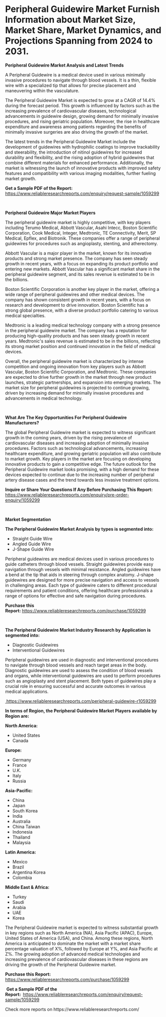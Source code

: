 <p><h1>Peripheral Guidewire Market Furnish Information about Market Size, Market Share, Market Dynamics, and Projections Spanning from 2024 to 2031.</h1></p><p><strong>Peripheral Guidewire Market Analysis and Latest Trends</strong></p>
<p><p>A Peripheral Guidewire is a medical device used in various minimally invasive procedures to navigate through blood vessels. It is a thin, flexible wire with a specialized tip that allows for precise placement and maneuvering within the vasculature.</p><p>The Peripheral Guidewire Market is expected to grow at a CAGR of 14.4% during the forecast period. This growth is influenced by factors such as the increasing prevalence of cardiovascular diseases, technological advancements in guidewire design, growing demand for minimally invasive procedures, and rising geriatric population. Moreover, the rise in healthcare expenditure and awareness among patients regarding the benefits of minimally invasive surgeries are also driving the growth of the market.</p><p>The latest trends in the Peripheral Guidewire Market include the development of guidewires with hydrophilic coatings to improve trackability and steerability, the introduction of nitinol guidewires for increased durability and flexibility, and the rising adoption of hybrid guidewires that combine different materials for enhanced performance. Additionally, the market is witnessing the launch of innovative products with improved safety features and compatibility with various imaging modalities, further fueling market growth.</p></p>
<p><strong>Get a Sample PDF of the Report:&nbsp;</strong> <a href="https://www.reliableresearchreports.com/enquiry/request-sample/1059299">https://www.reliableresearchreports.com/enquiry/request-sample/1059299</a></p>
<p>&nbsp;</p>
<p><strong>Peripheral Guidewire Major Market Players</strong></p>
<p><p>The peripheral guidewire market is highly competitive, with key players including Terumo Medical, Abbott Vascular, Asahi Intecc, Boston Scientific Corporation, Cook Medical, Integer, Medtronic, TE Connectivity, Merit, SP Medical, Epflex, and Biotronik. These companies offer a range of peripheral guidewires for procedures such as angioplasty, stenting, and atherectomy.</p><p>Abbott Vascular is a major player in the market, known for its innovative products and strong market presence. The company has seen steady growth in recent years, with a focus on expanding its product portfolio and entering new markets. Abbott Vascular has a significant market share in the peripheral guidewire segment, and its sales revenue is estimated to be in the billions.</p><p>Boston Scientific Corporation is another key player in the market, offering a wide range of peripheral guidewires and other medical devices. The company has shown consistent growth in recent years, with a focus on research and development to drive innovation. Boston Scientific has a strong global presence, with a diverse product portfolio catering to various medical specialties.</p><p>Medtronic is a leading medical technology company with a strong presence in the peripheral guidewire market. The company has a reputation for producing high-quality products and has seen steady growth in recent years. Medtronic's sales revenue is estimated to be in the billions, reflecting its strong market position and continued innovation in the field of medical devices.</p><p>Overall, the peripheral guidewire market is characterized by intense competition and ongoing innovation from key players such as Abbott Vascular, Boston Scientific Corporation, and Medtronic. These companies are expected to drive further growth in the market through new product launches, strategic partnerships, and expansion into emerging markets. The market size for peripheral guidewires is projected to continue growing, driven by increasing demand for minimally invasive procedures and advancements in medical technology.</p></p>
<p>&nbsp;</p>
<p><strong>What Are The Key Opportunities For Peripheral Guidewire Manufacturers?</strong></p>
<p><p>The global Peripheral Guidewire market is expected to witness significant growth in the coming years, driven by the rising prevalence of cardiovascular diseases and increasing adoption of minimally invasive procedures. Factors such as technological advancements, increasing healthcare expenditure, and growing geriatric population will also contribute to market growth. Key players in the market are focusing on developing innovative products to gain a competitive edge. The future outlook for the Peripheral Guidewire market looks promising, with a high demand for these devices expected to continue due to the increasing number of peripheral artery disease cases and the trend towards less invasive treatment options.</p></p>
<p><strong>Inquire or Share Your Questions If Any Before Purchasing This Report:</strong> <a href="https://www.reliableresearchreports.com/enquiry/pre-order-enquiry/1059299">https://www.reliableresearchreports.com/enquiry/pre-order-enquiry/1059299</a></p>
<p>&nbsp;</p>
<p><strong>Market Segmentation</strong></p>
<p><strong>The Peripheral Guidewire Market Analysis by types is segmented into:</strong></p>
<p><ul><li>Straight Guide Wire</li><li>Angled Guide Wire</li><li>J-Shape Guide Wire</li></ul></p>
<p><p>Peripheral guidewires are medical devices used in various procedures to guide catheters through blood vessels. Straight guidewires provide easy navigation through vessels with minimal resistance. Angled guidewires have a bend at the tip that aids in steering through complex anatomy. J-shape guidewires are designed for more precise navigation and access to vessels in challenging areas. Each type of guidewire caters to different procedural requirements and patient conditions, offering healthcare professionals a range of options for effective and safe navigation during procedures.</p></p>
<p><strong>Purchase this Report:&nbsp;</strong><a href="https://www.reliableresearchreports.com/purchase/1059299">https://www.reliableresearchreports.com/purchase/1059299</a></p>
<p>&nbsp;</p>
<p><strong>The Peripheral Guidewire Market Industry Research by Application is segmented into:</strong></p>
<p><ul><li>Diagnostic Guidewires</li><li>Interventional Guidewires</li></ul></p>
<p><p>Peripheral guidewires are used in diagnostic and interventional procedures to navigate through blood vessels and reach target areas in the body. Diagnostic guidewires are used to assess the condition of blood vessels and organs, while interventional guidewires are used to perform procedures such as angioplasty and stent placement. Both types of guidewires play a crucial role in ensuring successful and accurate outcomes in various medical applications.</p></p>
<p><a href="https://www.reliableresearchreports.com/peripheral-guidewire-r1059299">&nbsp;https://www.reliableresearchreports.com/peripheral-guidewire-r1059299</a></p>
<p><strong>In terms of Region, the Peripheral Guidewire Market Players available by Region are:</strong></p>
<p>
    <p> <strong> North America: </strong>
        <ul>
            <li>United States</li>
            <li>Canada</li>
        </ul>
        </p> 
    <p> <strong> Europe: </strong>
        <ul>
            <li>Germany</li>
            <li>France</li>
            <li>U.K.</li>
            <li>Italy</li>
            <li>Russia</li>
        </ul>
        </p> 
    <p> <strong> Asia-Pacific: </strong>
        <ul>
            <li>China</li>
            <li>Japan</li>
            <li>South Korea</li>
            <li>India</li>
            <li>Australia</li>
            <li>China Taiwan</li>
            <li>Indonesia</li>
            <li>Thailand</li>
            <li>Malaysia</li>
        </ul>
        </p> 
    <p> <strong> Latin America: </strong>
        <ul>
            <li>Mexico</li>
            <li>Brazil</li>
            <li>Argentina Korea</li>
            <li>Colombia</li>
        </ul>
        </p> 
    <p> <strong> Middle East & Africa: </strong>
        <ul>
            <li>Turkey</li>
            <li>Saudi</li>
            <li>Arabia</li>
            <li>UAE</li>
            <li>Korea</li>
        </ul>
    </p>
    </p>
<p><p>The Peripheral Guidewire market is expected to witness substantial growth in key regions such as North America (NA), Asia Pacific (APAC), Europe, United States of America (USA), and China. Among these regions, North America is anticipated to dominate the market with a market share percentage valuation of X%, followed by Europe at Y%, and Asia Pacific at Z%. The growing adoption of advanced medical technologies and increasing prevalence of cardiovascular diseases in these regions are driving the growth of the Peripheral Guidewire market.</p></p>
<p><strong>Purchase this Report: </strong><a href="https://www.reliableresearchreports.com/purchase/1059299">https://www.reliableresearchreports.com/purchase/1059299</a></p>
<p>&nbsp;<strong>Get a Sample PDF of the Report:&nbsp;&nbsp;</strong><a href="https://www.reliableresearchreports.com/enquiry/request-sample/1059299">https://www.reliableresearchreports.com/enquiry/request-sample/1059299</a></p>
<p><strong></strong></p>
<p>Check more reports on https://www.reliableresearchreports.com/</p>